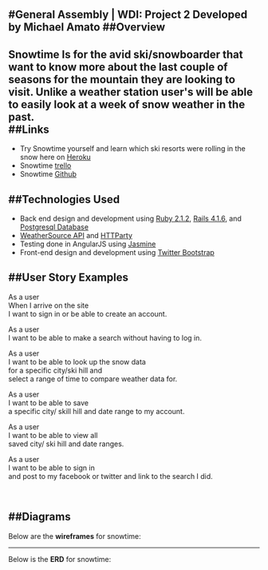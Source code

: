 #General Assembly | WDI: Project 2 
Developed by Michael Amato
##Overview
---
**Snowtime** 
Is for the avid ski/snowboarder that want to know more about 
the last couple of seasons for the mountain they are looking to visit. 
Unlike a weather station user's will be able to easily look at a week
of snow weather in the past. 
<br />
##Links
---
* Try Snowtime yourself and learn which ski resorts were rolling in 
the snow here on [Heroku](https://snowtime.herokuapp.com/)
* Snowtime [trello](https://trello.com/b/lb91bEfG/snowtime)
* Snowtime [Github](https://github.com/MikeAmato/Snowtime) 

##Technologies Used
---
* Back end design and development using [Ruby 2.1.2](https://www.ruby-lang.org/en/), [Rails 4.1.6](http://weblog.rubyonrails.org/), and [Postgresql Database](http://www.postgresql.org/)
* [WeatherSource API](https://developer.weathersource.com/) and [HTTParty](https://github.com/jnunemaker/httparty)
* Testing done in AngularJS using [Jasmine](http://jasmine.github.io/)
* Front-end design and development using [Twitter Bootstrap](http://getbootstrap.com/) 

##User Story Examples
---

As a user</br>
When I arrive on the site</br> 
I want to sign in or be able to create an account.</br>

As a user</br>
I want to be able to make a search without having to log in.</br>

As a user</br> 
I want to be able to look up the snow data</br>
for a specific city/ski hill and</br> 
select a range of time to compare weather data for.</br>

As a user</br> 
I want to be able to save</br> 
a specific city/ skill hill and date range to my account.</br>

As a user</br> 
I want to be able to view all</br> 
saved city/ ski hill and date ranges.</br>

As a user</br> 
I want to be able to sign in</br> 
and post to my facebook or twitter and link to the search I did.</br>

<br />

##Diagrams
---
Below are the **wireframes** for snowtime: <br />

---

Below is the **ERD** for snowtime: <br />
